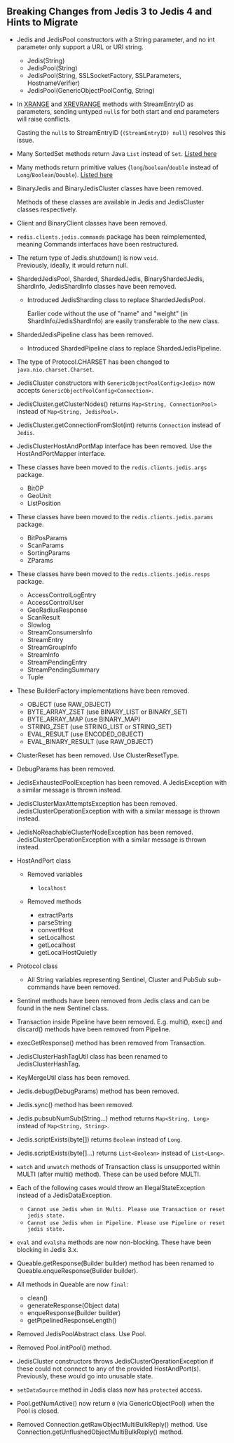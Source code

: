 ## Breaking Changes from Jedis 3 to Jedis 4 and Hints to Migrate

- Jedis and JedisPool constructors with a String parameter, and no int parameter only support a URL or URI string.
  - Jedis(String)
  - JedisPool(String)
  - JedisPool(String, SSLSocketFactory, SSLParameters, HostnameVerifier)
  - JedisPool(GenericObjectPoolConfig<Jedis>, String)

- In [XRANGE](https://redis.io/commands/XRANGE) and [XREVRANGE](https://redis.io/commands/xrevrange) methods with StreamEntryID as parameters,
  sending untyped `null`s for both start and end parameters will raise conflicts.

  Casting the `null`s to StreamEntryID (`(StreamEntryID) null`) resolves this issue.

- Many SortedSet methods return Java `List` instead of `Set`. [Listed here](3to4-zset-list.md)

- Many methods return primitive values (`long`/`boolean`/`double` instead of `Long`/`Boolean`/`Double`). [Listed here](3to4-primitives.md)

- BinaryJedis and BinaryJedisCluster classes have been removed.

  Methods of these classes are available in Jedis and JedisCluster classes respectively.

- Client and BinaryClient classes have been removed.

- `redis.clients.jedis.commands` package has been reimplemented, meaning Commands interfaces have been restructured.

- The return type of Jedis.shutdown() is now `void`.<br>
  Previously, ideally, it would return null.

- ShardedJedisPool, Sharded, ShardedJedis, BinaryShardedJedis, ShardInfo, JedisShardInfo classes have been removed.
  - Introduced JedisSharding class to replace ShardedJedisPool.

      Earlier code without the use of "name" and "weight" (in ShardInfo/JedisShardInfo) are easily transferable to the new class.

- ShardedJedisPipeline class has been removed.
  - Introduced ShardedPipeline class to replace ShardedJedisPipeline.

- The type of Protocol.CHARSET has been changed to `java.nio.charset.Charset`.

- JedisCluster constructors with `GenericObjectPoolConfig<Jedis>` now accepts `GenericObjectPoolConfig<Connection>`.

- JedisCluster.getClusterNodes() returns `Map<String, ConnectionPool>` instead of `Map<String, JedisPool>`.

- JedisCluster.getConnectionFromSlot(int) returns `Connection` instead of `Jedis`.

- JedisClusterHostAndPortMap interface has been removed. Use the HostAndPortMapper interface.

- These classes have been moved to the `redis.clients.jedis.args` package.
  - BitOP
  - GeoUnit
  - ListPosition

- These classes have been moved to the `redis.clients.jedis.params` package.
  - BitPosParams
  - ScanParams
  - SortingParams
  - ZParams

- These classes have been moved to the `redis.clients.jedis.resps` package.
  - AccessControlLogEntry
  - AccessControlUser
  - GeoRadiusResponse
  - ScanResult
  - Slowlog
  - StreamConsumersInfo
  - StreamEntry
  - StreamGroupInfo
  - StreamInfo
  - StreamPendingEntry
  - StreamPendingSummary
  - Tuple

- These BuilderFactory implementations have been removed.
  - OBJECT (use RAW_OBJECT)
  - BYTE_ARRAY_ZSET (use BINARY_LIST or BINARY_SET)
  - BYTE_ARRAY_MAP (use BINARY_MAP)
  - STRING_ZSET (use STRING_LIST or STRING_SET)
  - EVAL_RESULT (use ENCODED_OBJECT)
  - EVAL_BINARY_RESULT (use RAW_OBJECT)

- ClusterReset has been removed. Use ClusterResetType.

- DebugParams has been removed.

- JedisExhaustedPoolException has been removed. A JedisException with a similar message is thrown instead.

- JedisClusterMaxAttemptsException has been removed. JedisClusterOperationException with with a similar message is thrown instead.

- JedisNoReachableClusterNodeException has been removed. JedisClusterOperationException with a similar message is thrown instead.

- HostAndPort class
  - Removed variables
    - `localhost`

  - Removed methods
    - extractParts
    - parseString
    - convertHost
    - setLocalhost
    - getLocalhost
    - getLocalHostQuietly

- Protocol class
  - All String variables representing Sentinel, Cluster and PubSub sub-commands have been removed.

- Sentinel methods have been removed from Jedis class and can be found in the new Sentinel class.

- Transaction inside Pipeline have been removed. E.g. multi(), exec() and discard() methods have been removed from Pipeline.

- execGetResponse() method has been removed from Transaction.

- JedisClusterHashTagUtil class has been renamed to JedisClusterHashTag.

- KeyMergeUtil class has been removed.

- Jedis.debug(DebugParams) method has been removed.

- Jedis.sync() method has been removed.

- Jedis.pubsubNumSub(String...) method returns `Map<String, Long>` instead of `Map<String, String>`.

- Jedis.scriptExists(byte[]) returns `Boolean` instead of `Long`.

- Jedis.scriptExists(byte[]...) returns `List<Boolean>` instead of `List<Long>`.

- `watch` and `unwatch` methods of Transaction class is unsupported within MULTI (after multi() method). These can be used before MULTI.

- Each of the following cases would throw an IllegalStateException instead of a JedisDataException.
  - `Cannot use Jedis when in Multi. Please use Transaction or reset jedis state.`
  - `Cannot use Jedis when in Pipeline. Please use Pipeline or reset jedis state.`

- `eval` and `evalsha` methods are now non-blocking. These have been blocking in Jedis 3.x.

- Queable.getResponse(Builder<T> builder) method has been renamed to Queable.enqueResponse(Builder<T> builder).

- All methods in Queable are now `final`:
  - clean()
  - generateResponse(Object data)
  - enqueResponse(Builder<T> builder)
  - getPipelinedResponseLength()

- Removed JedisPoolAbstract class. Use Pool<Jedis>.

- Removed Pool.initPool() method.

- JedisCluster constructors throws JedisClusterOperationException if these could not connect to any of the provided HostAndPort(s). Previously, these would go into unusable state.

- `setDataSource` method in Jedis class now has `protected` access.

- Pool.getNumActive() now return `0` (via GenericObjectPool) when the Pool is closed.

- Removed Connection.getRawObjectMultiBulkReply() method. Use Connection.getUnflushedObjectMultiBulkReply() method.
